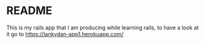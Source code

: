 # README

This is my rails app that I am producing while learning rails, to have a look at it go to https://lankydan-app1.herokuapp.com/
